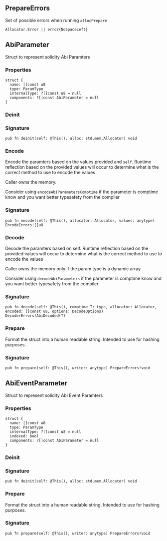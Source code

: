 ## PrepareErrors

Set of possible errors when running `allocPrepare`

```zig
Allocator.Error || error{NoSpaceLeft}
```

## AbiParameter

Struct to represent solidity Abi Paramters

### Properties

```zig
struct {
  name: []const u8
  type: ParamType
  internalType: ?[]const u8 = null
  components: ?[]const AbiParameter = null
}
```

### Deinit
### Signature

```zig
pub fn deinit(self: @This(), alloc: std.mem.Allocator) void
```

### Encode
Encode the paramters based on the values provided and `self`.
Runtime reflection based on the provided values will occur to determine
what is the correct method to use to encode the values

Caller owns the memory.

Consider using `encodeAbiParametersComptime` if the parameter is
comptime know and you want better typesafety from the compiler

### Signature

```zig
pub fn encode(self: @This(), allocator: Allocator, values: anytype) EncodeErrors![]u8
```

### Decode
Decode the paramters based on self.
Runtime reflection based on the provided values will occur to determine
what is the correct method to use to encode the values

Caller owns the memory only if the param type is a dynamic array

Consider using `decodeAbiParameters` if the parameter is
comptime know and you want better typesafety from the compiler

### Signature

```zig
pub fn decode(self: @This(), comptime T: type, allocator: Allocator, encoded: []const u8, options: DecodeOptions) DecoderErrors!AbiDecoded(T)
```

### Prepare
Format the struct into a human readable string.
Intended to use for hashing purposes.

### Signature

```zig
pub fn prepare(self: @This(), writer: anytype) PrepareErrors!void
```

## AbiEventParameter

Struct to represent solidity Abi Event Paramters

### Properties

```zig
struct {
  name: []const u8
  type: ParamType
  internalType: ?[]const u8 = null
  indexed: bool
  components: ?[]const AbiParameter = null
}
```

### Deinit
### Signature

```zig
pub fn deinit(self: @This(), alloc: std.mem.Allocator) void
```

### Prepare
Format the struct into a human readable string.
Intended to use for hashing purposes.

### Signature

```zig
pub fn prepare(self: @This(), writer: anytype) PrepareErrors!void
```

